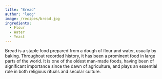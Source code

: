 ```yaml
---
title: "Bread"
author: "leog"
image: /recipes/bread.jpg
ingredients:
  - Flour
  - Water
  - Yeast
---
```


Bread is a staple food prepared from a dough of flour and water, usually by baking. Throughout recorded history, it has been a prominent food in large parts of the world. It is one of the oldest man-made foods, having been of significant importance since the dawn of agriculture, and plays an essential role in both religious rituals and secular culture.

